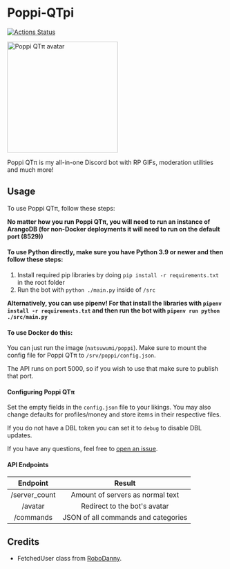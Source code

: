 ﻿# Poppi-QTpi

[![Actions Status](https://github.com/NatsumiHB/Poppi-QTpi/workflows/Publish%20Docker%20image/badge.svg)](https://github.com/NatsumiHB/Poppi-QTpi/actions)

<img src="https://api.poppi-bot.xyz/avatar" alt="Poppi QTπ avatar" width="256" height="256">

Poppi QTπ is my all-in-one Discord bot with RP GIFs, moderation utilities and much more!

## Usage
To use Poppi QTπ, follow these steps:

**No matter how you run Poppi QTπ, you will need to run an instance of ArangoDB (for non-Docker deployments
it will need to run on the default port (8529))**

#### To use Python directly, make sure you have Python 3.9 or newer and then follow these steps:
1. Install required pip libraries by doing `pip install -r requirements.txt` in the root folder
2. Run the bot with `python ./main.py` inside of `/src`

**Alternatively, you can use pipenv! For that install the libraries with `pipenv install -r requirements.txt`
and then run the bot with `pipenv run python ./src/main.py`**

#### To use Docker do this:
You can just run the image (`natsuwumi/poppi`). Make sure to mount the config file for Poppi QTπ to `/srv/poppi/config.json`.

The API runs on port 5000, so if you wish to use that make sure to publish that port.

#### Configuring Poppi QTπ
Set the empty fields in the `config.json` file to your likings. You may also change defaults for profiles/money and store items in their respective files.

If you do not have a DBL token you can set it to `debug` to disable DBL updates.

If you have any questions, feel free to [open an issue](https://github.com/NatsumiHB/Poppi-QTpi/issues).

#### API Endpoints
| Endpoint      | Result                              |
| :-----------: | :---------------------------------: |
| /server_count | Amount of servers as normal text    |
| /avatar       | Redirect to the bot's avatar        |
| /commands     | JSON of all commands and categories |

## Credits
-  FetchedUser class from [RoboDanny](https://github.com/Rapptz/RoboDanny/blob/18b92ae2f53927aedebc25fb5eca02c8f6d7a874/cogs/meta.py#L21). 
